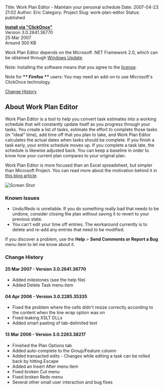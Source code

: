 Title: Work Plan Editor - Maintain your personal schedule
Date: 2007-04-23 21:02
Author: Eric
Category: Project
Slug: work-plan-editor
Status: published

**[Install via "ClickOnce"]({static}/downloads/workplan/WorkPlan.application)**  
Version 3.0.2641.36770  
25 Mar 2007  
Around 300 KB

Work Plan Editor depends on the Microsoft .NET Framework 2.0, which can
be obtained through [Windows
Update](http://windowsupdate.microsoft.com "Windows Update").

Note: Installing the software means that you agree to the
[license](/software-license).

Note for **\*\* Firefox \*\*** users: You may need an add-on to use
Microsoft's ClickOnce technology.

[Change History](#change-history)

About Work Plan Editor
----------------------

Work Plan Editor is a tool to help you convert task estimates into a
working schedule that will constantly update itself as you progress
through your tasks. You create a list of tasks, estimate the effort to
complete those tasks (in "ideal" time), add time off that you plan to
take, and Work Plan Editor calculates the actual dates when tasks should
be complete. If you finish a task early, your entire schedule moves up.
If you complete a task late, the schedule is likewise adjusted back. You
can keep a baseline in order to know how your current plan compares to
your original plan.

Work Plan Editor is more focused than an Excel spreadsheet, but simpler than
Microsoft Project. You can read more about the motivation behind it in
[this blog article]({static}/work-plan-editor-release.md).

![Screen Shot]({static}/downloads/workplan/screen-shot.jpg)

### Known Issues

-   Undo/Redo is unreliable. If you do something really bad that needs
    to be undone, consider closing the plan without saving it to revert
    to your previous state.
-   You can't edit your time off entries. The workaround currently is to
    delete and re-add any entries that need to be modified.

If you discover a problem, use the **Help** &gt; **Send Comments or
Report a Bug** menu item to let me know about it.\
[]( "change-history")

### Change History

#### 25 Mar 2007 - Version 3.0.2641.36770

-   Added milestones (see the help file)
-   Added Delete Task menu item

#### 04 Apr 2006 - Version 3.0.2285.35335

-   Fixed the problem where the cells didn't resize correctly according
    to the content when the line wrap option was on
-   Fixed leaking XSLT DLLs
-   Added smart pasting of tab-delimited text

#### 13 Mar 2006 - Version 3.0.2263.38217

-   Finished the Plan Options tab
-   Added auto-complete to the Group/Feature column
-   Added transacted edits - Changes while editing a task can be rolled
    back by hitting Escape
-   Added an Insert After menu item
-   Fixed broken Cut menu
-   Fixed broken Redo menu
-   Several other small user interaction and bug fixes

